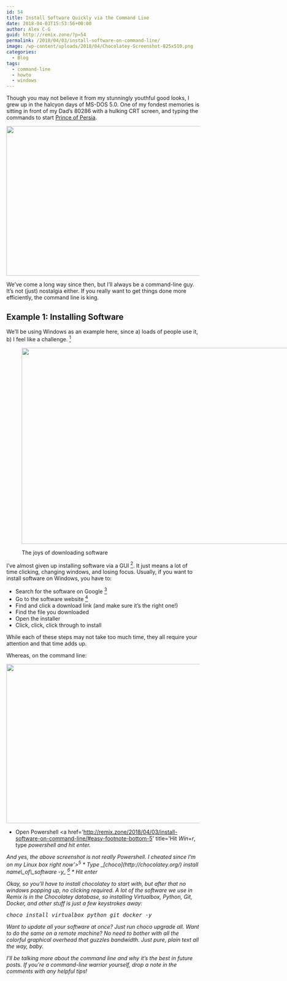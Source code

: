 ```yaml
---
id: 54
title: Install Software Quickly via the Command Line
date: 2018-04-03T15:53:56+00:00
author: Alex C-G
guid: http://remix.zone/?p=54
permalink: /2018/04/03/install-software-on-command-line/
image: /wp-content/uploads/2018/04/Chocolatey-Screenshot-825x510.png
categories:
  - Blog
tags:
  - command-line
  - howto
  - windows
---
```

Though you may not believe it from my stunningly youthful good looks, I grew up in the halcyon days of MS-DOS 5.0. One of my fondest memories is sitting in front of my Dad&#8217;s 80286 with a hulking CRT screen, and typing the commands to start [Prince of Persia](https://classicreload.com/prince-of-persia.html).

<img src="http://remix.zone/wp-content/uploads/2018/04/320px-GAME_Prince_of_Persia_Title-300x188.png" alt="" width="600" height="390" class="alignnone size-medium wp-image-55" />

We&#8217;ve come a long way since then, but I&#8217;ll always be a command-line guy. It&#8217;s not (just) nostalgia either. If you really want to get things done more efficiently, the command line is king.

## Example 1: Installing Software

We&#8217;ll be using Windows as an example here, since a) loads of people use it, b) I feel like a challenge. <span id='easy-footnote-1' class='easy-footnote-margin-adjust'></span><span class='easy-footnote'><a href='http://remix.zone/2018/04/03/install-software-on-command-line/#easy-footnote-bottom-1' title='Using the command line on Mac or Linux is well supported. On Windows it sometimes feels like a second-class citizen'><sup>1</sup></a></span><figure id="attachment_65" style="width: 762px" class="wp-caption aligncenter">

<img src="http://remix.zone/wp-content/uploads/2018/04/download-button-tries-to-trick-you.png" alt="" width="762" height="511" class="size-full wp-image-65" srcset="http://remix.zone/wp-content/uploads/2018/04/download-button-tries-to-trick-you.png 762w, http://remix.zone/wp-content/uploads/2018/04/download-button-tries-to-trick-you-300x201.png 300w" sizes="(max-width: 762px) 100vw, 762px" /><figcaption class="wp-caption-text">The joys of downloading software</figcaption></figure> 

I&#8217;ve almost given up installing software via a GUI <span id='easy-footnote-2' class='easy-footnote-margin-adjust'></span><span class='easy-footnote'><a href='http://remix.zone/2018/04/03/install-software-on-command-line/#easy-footnote-bottom-2' title='Graphical User Interface'><sup>2</sup></a></span>. It just means a lot of time clicking, changing windows, and losing focus. Usually, if you want to install software on Windows, you have to:

  * Search for the software on Google <span id='easy-footnote-3' class='easy-footnote-margin-adjust'></span><span class='easy-footnote'><a href='http://remix.zone/2018/04/03/install-software-on-command-line/#easy-footnote-bottom-3' title='Though I&#8217;d recommend <a href=&quot;http://duckduckgo.com&quot;>DuckDuckGo</a> if you&#8217;re privacy-conscious.'><sup>3</sup></a></span>
  * Go to the software website <span id='easy-footnote-4' class='easy-footnote-margin-adjust'></span><span class='easy-footnote'><a href='http://remix.zone/2018/04/03/install-software-on-command-line/#easy-footnote-bottom-4' title='A lot of useful software is still not on the Windows Store'><sup>4</sup></a></span>
  * Find and click a download link (and make sure it&#8217;s the right one!)
  * Find the file you downloaded
  * Open the installer
  * Click, click, click through to install

While each of these steps may not take too much time, they all require your attention and that time adds up.

Whereas, on the command line:

<img src="http://remix.zone/wp-content/uploads/2018/04/Screenshot-from-2018-04-03-14-45-21-1024x644.png" alt="" width="660" height="415" class="aligncenter size-large wp-image-69" srcset="http://remix.zone/wp-content/uploads/2018/04/Screenshot-from-2018-04-03-14-45-21-1024x644.png 1024w, http://remix.zone/wp-content/uploads/2018/04/Screenshot-from-2018-04-03-14-45-21-300x189.png 300w, http://remix.zone/wp-content/uploads/2018/04/Screenshot-from-2018-04-03-14-45-21-768x483.png 768w, http://remix.zone/wp-content/uploads/2018/04/Screenshot-from-2018-04-03-14-45-21.png 1466w" sizes="(max-width: 660px) 100vw, 660px" />

  * Open Powershell <span id='easy-footnote-5' class='easy-footnote-margin-adjust'></span><span class='easy-footnote'><a href='http://remix.zone/2018/04/03/install-software-on-command-line/#easy-footnote-bottom-5' title='Hit <i>Win</i>+<i>r</i>, type <i>powershell<i> and hit enter.
<p>And yes, the above screenshot is not really Powershell. I cheated since I&#8217;m on my Linux box right now'><sup>5</sup></a></span>
  * Type _[choco](http://chocolatey.org/) install name\_of\_software -y_ <span id='easy-footnote-6' class='easy-footnote-margin-adjust'></span><span class='easy-footnote'><a href='http://remix.zone/2018/04/03/install-software-on-command-line/#easy-footnote-bottom-6' title='<a href=&quot;http://chocolatey.org/&quot;>Chocolatey</a> is a command-line tool for installing software on Windows. Kind of like apt or yum on Linux'><sup>6</sup></a></span>
  * Hit enter

Okay, so you&#8217;ll have to install chocolatey to start with, but after that no windows popping up, no clicking required. A lot of the software we use in Remix is in the Chocolatey database, so installing Virtualbox, Python, Git, Docker, and other stuff is just a few keystrokes away:

<pre>choco install virtualbox python git docker -y</pre>

Want to update all your software at once? Just run _choco upgrade all_. Want to do the same on a remote machine? No need to bother with all the colorful graphical overhead that guzzles bandwidth. Just pure, plain text all the way, baby.

I&#8217;ll be talking more about the command line and why it&#8217;s the best in future posts. If you&#8217;re a command-line warrior yourself, drop a note in the comments with any helpful tips!